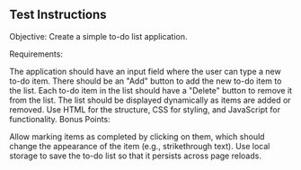 ## Test Instructions

Objective: Create a simple to-do list application.

Requirements:

The application should have an input field where the user can type a new to-do item.
There should be an "Add" button to add the new to-do item to the list.
Each to-do item in the list should have a "Delete" button to remove it from the list.
The list should be displayed dynamically as items are added or removed.
Use HTML for the structure, CSS for styling, and JavaScript for functionality.
Bonus Points:

Allow marking items as completed by clicking on them, which should change the appearance of the item (e.g., strikethrough text).
Use local storage to save the to-do list so that it persists across page reloads.